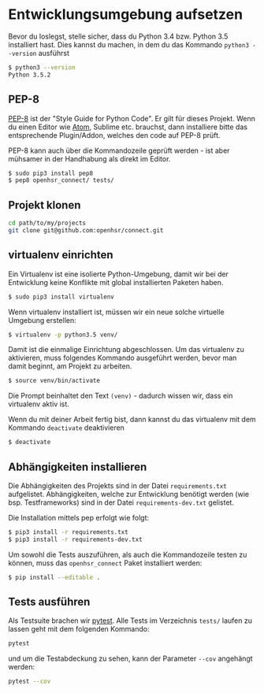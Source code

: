 # Entwicklungsumgebung aufsetzen

Bevor du loslegst, stelle sicher, dass du Python 3.4 bzw. Python 3.5 installiert hast.
Dies kannst du machen, in dem du das Kommando `python3 --version` ausführst

```bash
$ python3 --version
Python 3.5.2
```

## PEP-8
[PEP-8](https://www.python.org/dev/peps/pep-0008/) ist der "Style Guide for Python Code". Er gilt für dieses Projekt.
Wenn du einen Editor wie [Atom](https://atom.io/packages/linter-pep8), Sublime etc. brauchst, dann installiere bitte das entsprechende Plugin/Addon, welches den code auf PEP-8 prüft.

PEP-8 kann auch über die Kommandozeile geprüft werden - ist aber mühsamer in der Handhabung als direkt im Editor.

```bash
$ sudo pip3 install pep8
$ pep8 openhsr_connect/ tests/
```

## Projekt klonen

```bash
cd path/to/my/projects
git clone git@github.com:openhsr/connect.git
```

## virtualenv einrichten
Ein Virtualenv ist eine isolierte Python-Umgebung, damit wir bei der Entwicklung keine Konflikte mit global installierten Paketen haben.

```bash
$ sudo pip3 install virtualenv
```

Wenn virtualenv installiert ist, müssen wir ein neue solche virtuelle Umgebung erstellen:

```bash
$ virtualenv -p python3.5 venv/
```

Damit ist die einmalige Einrichtung abgeschlossen. Um das virtualenv zu aktivieren, muss folgendes Kommando ausgeführt werden, bevor man damit beginnt, am Projekt zu arbeiten.

```bash
$ source venv/bin/activate
```

Die Prompt beinhaltet den Text `(venv)` - dadurch wissen wir, dass ein virtualenv aktiv ist.

Wenn du mit deiner Arbeit fertig bist, dann kannst du das virtualenv mit dem Kommando `deactivate`
deaktivieren

```bash
$ deactivate
```

## Abhängigkeiten installieren
Die Abhängigkeiten des Projekts sind in der Datei `requirements.txt` aufgelistet. Abhängigkeiten, welche zur Entwicklung benötigt werden (wie bsp. Testframeworks) sind in der Datei `requirements-dev.txt` gelistet.

Die Installation mittels pep erfolgt wie folgt:

```bash
$ pip3 install -r requirements.txt
$ pip3 install -r requirements-dev.txt
```

Um sowohl die Tests auszuführen, als auch die Kommandozeile testen zu können, muss das `openhsr_connect` Paket installiert werden:

```bash
$ pip install --editable .
```

## Tests ausführen
Als Testsuite brachen wir [pytest](http://doc.pytest.org/en/latest/). Alle Tests im Verzeichnis `tests/` laufen zu lassen geht mit dem folgenden Kommando:

```bash
pytest
```

und um die Testabdeckung zu sehen, kann der Parameter `--cov` angehängt werden:

```bash
pytest --cov
```
